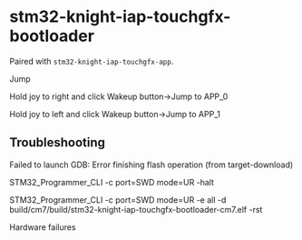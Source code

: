 # stm32-knight-iap-touchgfx-bootloader

Paired with `stm32-knight-iap-touchgfx-app`.

Jump

Hold joy to right and click Wakeup button→Jump to APP_0

Hold joy to left and click Wakeup button→Jump to APP_1

## Troubleshooting

Failed to launch GDB: Error finishing flash operation (from target-download)

STM32_Programmer_CLI -c port=SWD mode=UR -halt

STM32_Programmer_CLI -c port=SWD mode=UR -e all -d build/cm7/build/stm32-knight-iap-touchgfx-bootloader-cm7.elf -rst

Hardware failures

